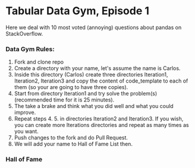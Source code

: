 # Tabular Data Gym, Episode 1

Here we deal with 10 most voted (annoying) questions about pandas on StackOverflow. 

### Data Gym Rules:

1. Fork and clone repo
2. Create a directory with your name, let's assume the name is Carlos.
3. Inside this directory (Carlos) create three directories Iteration1, Iteration2, Iteration3 
   and copy the content of code_template to each of them (so your are going to have three copies).
4. Start from directory Iteration1 and try solve the problem(s) (recommended time for it is 25 minutes).
5. The take a brake and think what you did well and what you could improve.
6. Repeat steps 4. 5. in directories Iteration2 and Iteration3. If you wish, you can create more 
   Iterations directories and repeat as many times as you want.
7. Push changes to the fork and do Pull Request.
8. We will add your name to Hall of Fame List then.


### Hall of Fame
